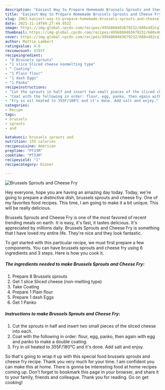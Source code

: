 ```yaml
---
description: "Easiest Way to Prepare Homemade Brussels Sprouts and Cheese Fry"
title: "Easiest Way to Prepare Homemade Brussels Sprouts and Cheese Fry"
slug: 2063-easiest-way-to-prepare-homemade-brussels-sprouts-and-cheese-fry
date: 2021-11-14T04:27:44.852Z
image: https://img-global.cpcdn.com/recipes/4956860403679232/680x482cq70/brussels-sprouts-and-cheese-fry-recipe-main-photo.jpg
thumbnail: https://img-global.cpcdn.com/recipes/4956860403679232/680x482cq70/brussels-sprouts-and-cheese-fry-recipe-main-photo.jpg
cover: https://img-global.cpcdn.com/recipes/4956860403679232/680x482cq70/brussels-sprouts-and-cheese-fry-recipe-main-photo.jpg
author: Mattie Lambert
ratingvalue: 4.6
reviewcount: 41937
recipeingredient:
- "8 Brussels sprouts"
- "1 slice Sliced cheese nonmelting type"
- " Coating"
- "1 Plain flour"
- "1 dash Eggs"
- "1 Panko"
recipeinstructions:
- "Cut the sprouts in half and insert two small pieces of the sliced cheese into each."
- "Coat with the following in order: flour, egg, panko, then again with egg and panko to make a double coating."
- "Fry in oil heated to 355F/180℃ and it's done. Add salt and enjoy."
categories:
- Recipe
tags:
- brussels
- sprouts
- and

katakunci: brussels sprouts and 
nutrition: 155 calories
recipecuisine: American
preptime: "PT33M"
cooktime: "PT33M"
recipeyield: "1"
recipecategory: Dinner

---
```



![Brussels Sprouts and Cheese Fry](https://img-global.cpcdn.com/recipes/4956860403679232/680x482cq70/brussels-sprouts-and-cheese-fry-recipe-main-photo.jpg)

Hey everyone, hope you are having an amazing day today. Today, we're going to prepare a distinctive dish, brussels sprouts and cheese fry. One of my favorites food recipes. This time, I am going to make it a bit unique. This will be really delicious.

Brussels Sprouts and Cheese Fry is one of the most favored of recent trending meals on earth. It is easy, it's fast, it tastes delicious. It's appreciated by millions daily. Brussels Sprouts and Cheese Fry is something that I have loved my entire life. They're nice and they look fantastic.




To get started with this particular recipe, we must first prepare a few components. You can have brussels sprouts and cheese fry using 6 ingredients and 3 steps. Here is how you cook it.

<!--inarticleads1-->

##### The ingredients needed to make Brussels Sprouts and Cheese Fry:

1. Prepare 8 Brussels sprouts
1. Get 1 slice Sliced cheese (non-melting type)
1. Take  Coating
1. Prepare 1 Plain flour
1. Prepare 1 dash Eggs
1. Get 1 Panko




<!--inarticleads2-->

##### Instructions to make Brussels Sprouts and Cheese Fry:

1. Cut the sprouts in half and insert two small pieces of the sliced cheese into each.
1. Coat with the following in order: flour, egg, panko, then again with egg and panko to make a double coating.
1. Fry in oil heated to 355F/180℃ and it's done. Add salt and enjoy.




So that's going to wrap it up with this special food brussels sprouts and cheese fry recipe. Thank you very much for your time. I am confident you can make this at home. There is gonna be interesting food at home recipes coming up. Don't forget to bookmark this page in your browser, and share it to your family, friends and colleague. Thank you for reading. Go on get cooking!
